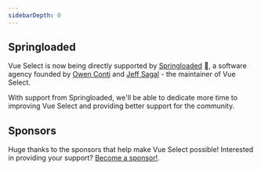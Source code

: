 ```yaml
---
sidebarDepth: 0
---
```


## Springloaded

Vue Select is now being directly supported by [Springloaded](https://springloaded.co?ref=vue-select) 🎉, a software
agency founded by [Owen Conti](https://github.com/owenconti)
and [Jeff Sagal](https://github.com/sagalbot) - the maintainer of Vue Select.

With support from Springloaded, we'll be able to dedicate more time to improving Vue Select and providing better support for the community. 

## Sponsors

Huge thanks to the sponsors that help make Vue Select possible! Interested in providing your support? [Become a sponsor!](https://github.com/sponsors/sagalbot).

<Sponsors />
